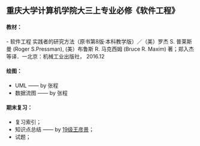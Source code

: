 ## 重庆大学计算机学院大三上专业必修《软件工程》

#### 教材：
 \- 软件工程 实践者的研究方法（原书第8版·本科教学版）／（美）罗杰 S. 普莱斯曼 (Roger S.Pressman), (美）布鲁斯 R. 马克西姆 (Bruce R. Maxim) 著；郑入杰等译．一北京：机械工业出版社， 2016.12

#### 绘图：
 - UML —— by 张程
 - 数据流图 —— by 张程

#### 期末复习：
 - 复习索引；
 - 知识点总结 —— by [19级王彦景](https://github.com/ferry-hhh)；
 - 试题；
